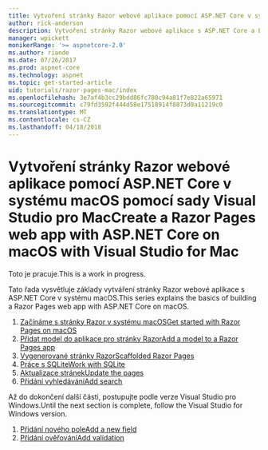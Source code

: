```yaml
---
title: Vytvoření stránky Razor webové aplikace pomocí ASP.NET Core v systému macOS pomocí sady Visual Studio pro Mac
author: rick-anderson
description: Vytvoření stránky Razor webové aplikace s ASP.NET Core a EF jádra.
manager: wpickett
monikerRange: '>= aspnetcore-2.0'
ms.author: riande
ms.date: 07/26/2017
ms.prod: aspnet-core
ms.technology: aspnet
ms.topic: get-started-article
uid: tutorials/razor-pages-mac/index
ms.openlocfilehash: 3e7af4b3cc29bdd86fc780c94a81f7e822a65971
ms.sourcegitcommit: c79fd3592f444d58e17518914f8873d0a11219c0
ms.translationtype: MT
ms.contentlocale: cs-CZ
ms.lasthandoff: 04/18/2018
---
```

# <a name="create-a-razor-pages-web-app-with-aspnet-core-on-macos-with-visual-studio-for-mac"></a><span data-ttu-id="49ca7-103">Vytvoření stránky Razor webové aplikace pomocí ASP.NET Core v systému macOS pomocí sady Visual Studio pro Mac</span><span class="sxs-lookup"><span data-stu-id="49ca7-103">Create a Razor Pages web app with ASP.NET Core on macOS with Visual Studio for Mac</span></span>

<span data-ttu-id="49ca7-104">Toto je pracuje.</span><span class="sxs-lookup"><span data-stu-id="49ca7-104">This is a work in progress.</span></span>

<span data-ttu-id="49ca7-105">Tato řada vysvětluje základy vytváření stránky Razor webové aplikace s ASP.NET Core v systému macOS.</span><span class="sxs-lookup"><span data-stu-id="49ca7-105">This series explains the basics of building a Razor Pages web app with ASP.NET Core on macOS.</span></span>

1. [<span data-ttu-id="49ca7-106">Začínáme s stránky Razor v systému macOS</span><span class="sxs-lookup"><span data-stu-id="49ca7-106">Get started with Razor Pages on macOS</span></span>](xref:tutorials/razor-pages-mac/razor-pages-start)
1. [<span data-ttu-id="49ca7-107">Přidat model do aplikace pro stránky Razor</span><span class="sxs-lookup"><span data-stu-id="49ca7-107">Add a model to a Razor Pages app</span></span>](xref:tutorials/razor-pages-mac/model)
1. [<span data-ttu-id="49ca7-108">Vygenerované stránky Razor</span><span class="sxs-lookup"><span data-stu-id="49ca7-108">Scaffolded Razor Pages</span></span>](xref:tutorials/razor-pages-mac/page)
1. [<span data-ttu-id="49ca7-109">Práce s SQLite</span><span class="sxs-lookup"><span data-stu-id="49ca7-109">Work with SQLite</span></span>](xref:tutorials/razor-pages-mac/sql)
1. [<span data-ttu-id="49ca7-110">Aktualizace stránek</span><span class="sxs-lookup"><span data-stu-id="49ca7-110">Update the pages</span></span>](xref:tutorials/razor-pages-mac/da1)
1. [<span data-ttu-id="49ca7-111">Přidání vyhledávání</span><span class="sxs-lookup"><span data-stu-id="49ca7-111">Add search</span></span>](xref:tutorials/razor-pages-mac/search)

<span data-ttu-id="49ca7-112">Až do dokončení další části, postupujte podle verze Visual Studio pro Windows.</span><span class="sxs-lookup"><span data-stu-id="49ca7-112">Until the next section is complete, follow the Visual Studio for Windows version.</span></span>

1. [<span data-ttu-id="49ca7-113">Přidání nového pole</span><span class="sxs-lookup"><span data-stu-id="49ca7-113">Add a new field</span></span>](xref:tutorials/razor-pages/new-field)
1. [<span data-ttu-id="49ca7-114">Přidání ověřování</span><span class="sxs-lookup"><span data-stu-id="49ca7-114">Add validation</span></span>](xref:tutorials/razor-pages/validation)
